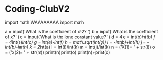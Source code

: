 # Coding-ClubV2
import math
WAAAAAAAA
import math

a = input('What is the coefficient of x^2? ')
b = input('What is the coefficient of x? ')
c = input('What is the lone constant value? ')
d = 4
e = int(b)*int(b)
f = 4*int(a)*int(c)
g = int(e)-int(f)
h = math.sqrt(int(g))
i = -int(b)+int(h)
j = -int(b)-int(h)
k = 2*int(a)
l = int(i)/int(k)
m = int(j)/int(k)
n = ('X(1)= ' + str(l))
o = ('x(2)= ' + str(m))
print(n)
print(o)
print(n)+print(o)
